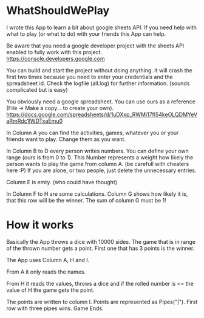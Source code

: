 # WhatShouldWePlay
I wrote this App to learn a bit about google sheets API. If you need help with what to play (or what to do) with your friends this App can help.

Be aware that you need a google developer project with the sheets API enabled to fully work with this project.
https://console.developers.google.com

You can build and start the project without doing anything. It will crash the first two times because you need to enter your credentials and the spreadsheet id. Check the logfile (all.log) for further information. (sounds complicated but is easy)

You obviously need a google spreadsheet. You can use ours as a reference (File -> Make a copy... to create your own). https://docs.google.com/spreadsheets/d/1uDXxp_RWMi17fI54keOLQDMYeVaRmRdc1lWDTxaEmu0

In Column A you can find the activities, games, whatever you or your friends want to play. Change them as you want.

In Column B to D every person writes numbers. You can define your own range (ours is from 0 to 1). This Number represents a weight how likely the person wants to play the game from column A. (be carefull with cheaters here :P) If you are alone, or two people, just delete the unnecessary entries.

Column E is emty. (who could have thought)

In Column F to H are some calculations. Column G shows how likely it is, that this row will be the winner. The sum of column G must be 1!

# How it works

Basically the App throws a dice with 10000 sides. The game that is in range of the thrown number gets a point. First one that has 3 points is the winner.

The App uses Column A, H and I.

From A it only reads the names.

From H it reads the values, throws a dice and if the rolled number is <= the value of H the game gets the point.

The points are written to column I. Points are represented as Pipes("|"). First row with three pipes wins. Game Ends.

